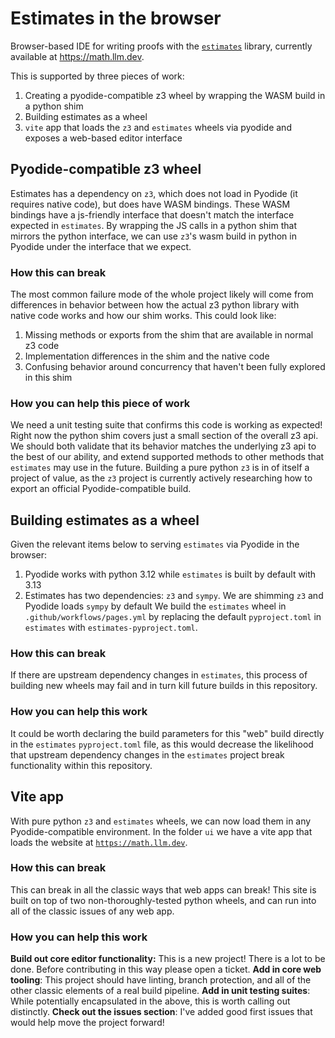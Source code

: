 # Estimates in the browser
Browser-based IDE for writing proofs with the [`estimates`](https://github.com/teorth/estimates) library, currently available at https://math.llm.dev.

This is supported by three pieces of work:
1. Creating a pyodide-compatible z3 wheel by wrapping the WASM build in a python shim
2. Building estimates as a wheel
3. `vite` app that loads the `z3` and `estimates` wheels via pyodide and exposes a web-based editor interface

## Pyodide-compatible z3 wheel
Estimates has a dependency on `z3`, which does not load in Pyodide (it requires native code), but does have WASM bindings. These WASM bindings have a js-friendly interface that doesn't match the interface expected in `estimates`. By wrapping the JS calls in a python shim that mirrors the python interface, we can use `z3`'s wasm build in python in Pyodide under the interface that we expect.

### How this can break
The most common failure mode of the whole project likely will come from differences in behavior between how the actual z3 python library with native code works and how our shim works. This could look like:
1. Missing methods or exports from the shim that are available in normal z3 code
2. Implementation differences in the shim and the native code
3. Confusing behavior around concurrency that haven't been fully explored in this shim

### How you can help this piece of work
We need a unit testing suite that confirms this code is working as expected! Right now the python shim covers just a small section of the overall z3 api. We should both validate that its behavior matches the underlying z3 api to the best of our ability, and extend supported methods to other methods that `estimates` may use in the future. Building a pure python `z3` is in of itself a project of value, as the `z3` project is currently actively researching how to export an official Pyodide-compatible build.

## Building estimates as a wheel
Given the relevant items below to serving `estimates` via Pyodide in the browser:
1. Pyodide works with python 3.12 while `estimates` is built by default with 3.13
2. Estimates has two dependencies: `z3` and `sympy`. We are shimming `z3` and Pyodide loads `sympy` by default
We build the `estimates` wheel in `.github/workflows/pages.yml` by replacing the default `pyproject.toml` in `estimates` with `estimates-pyproject.toml`.

### How this can break
If there are upstream dependency changes in `estimates`, this process of building new wheels may fail and in turn kill future builds in this repository.

### How you can help this work
It could be worth declaring the build parameters for this "web" build directly in the `estimates` `pyproject.toml` file, as this would decrease the likelihood that upstream dependency changes in the `estimates` project break functionality within this repository.

## Vite app
With pure python `z3` and `estimates` wheels, we can now load them in any Pyodide-compatible environment. In the folder `ui` we have a vite app that loads the website at [`https://math.llm.dev`](https://math.llm.dev).

### How this can break
This can break in all the classic ways that web apps can break! This site is built on top of two non-thoroughly-tested python wheels, and can run into all of the classic issues of any web app. 

### How you can help this work
**Build out core editor functionality:** This is a new project! There is a lot to be done. Before contributing in this way please open a ticket.
**Add in core web tooling**: This project should have linting, branch protection, and all of the other classic elements of a real build pipeline.
**Add in unit testing suites**: While potentially encapsulated in the above, this is worth calling out distinctly. 
**Check out the issues section**: I've added good first issues that would help move the project forward!